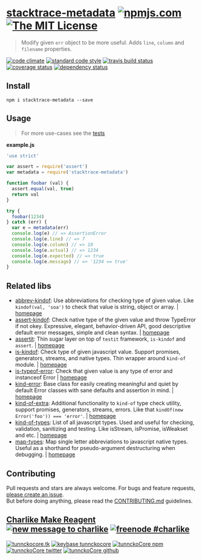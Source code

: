 # [stacktrace-metadata][author-www-url] [![npmjs.com][npmjs-img]][npmjs-url] [![The MIT License][license-img]][license-url] 

> Modify given `err` object to be more useful. Adds `line`, `column` and `filename` properties.

[![code climate][codeclimate-img]][codeclimate-url] [![standard code style][standard-img]][standard-url] [![travis build status][travis-img]][travis-url] [![coverage status][coveralls-img]][coveralls-url] [![dependency status][david-img]][david-url]


## Install
```
npm i stacktrace-metadata --save
```


## Usage
> For more use-cases see the [tests](./test.js)

**example.js**

```js
'use strict'

var assert = require('assert')
var metadata = require('stacktrace-metadata')

function foobar (val) {
  assert.equal(val, true)
  return val
}

try {
  foobar(1234)
} catch (err) {
  var e = metadata(err)
  console.log(e) // => AssertionError
  console.log(e.line) // => 7
  console.log(e.column) // => 10
  console.log(e.actual) // => 1234
  console.log(e.expected) // => true
  console.log(e.message) // => '1234 == true'
}
```


## Related libs
* [abbrev-kindof](https://www.npmjs.com/package/abbrev-kindof): Use abbreviations for checking type of given value. Like `kindof(val, 'soa')` to check that value is string, object or array. | [homepage](https://github.com/tunnckocore/abbrev-kindof)
* [assert-kindof](https://www.npmjs.com/package/assert-kindof): Check native type of the given value and throw TypeError if not okey. Expressive, elegant, behavior-driven API, good descriptive default error messages, simple and clean syntax. | [homepage](https://github.com/tunnckoCore/assert-kindof)
* [assertit](https://www.npmjs.com/package/assertit): Thin sugar layer on top of `testit` framework, `is-kindof` and `assert`. | [homepage](https://github.com/tunnckoCore/assertit)
* [is-kindof](https://www.npmjs.com/package/is-kindof): Check type of given javascript value. Support promises, generators, streams, and native types. Thin wrapper around `kind-of` module. | [homepage](https://github.com/tunnckocore/is-kindof)
* [is-typeof-error](https://www.npmjs.com/package/is-typeof-error): Check that given value is any type of error and instanceof Error | [homepage](https://github.com/tunnckocore/is-typeof-error)
* [kind-error](https://www.npmjs.com/package/kind-error): Base class for easily creating meaningful and quiet by default Error classes with sane defaults and assertion in mind. | [homepage](https://github.com/tunnckocore/kind-error)
* [kind-of-extra](https://www.npmjs.com/package/kind-of-extra): Additional functionality to `kind-of` type check utility, support promises, generators, streams, errors. Like that `kindOf(new Error('foo')) === 'error'`. | [homepage](https://github.com/tunnckocore/kind-of-extra)
* [kind-of-types](https://www.npmjs.com/package/kind-of-types): List of all javascript types. Used and useful for checking, validation, sanitizing and testing. Like isStream, isPromise, isWeakset and etc. | [homepage](https://github.com/tunnckocore/kind-of-types)
* [map-types](https://www.npmjs.com/package/map-types): Map single letter abbreviations to javascript native types. Useful as a shorthand for pseudo-argument destructuring when debugging. | [homepage](https://github.com/jonschlinkert/map-types)


## Contributing
Pull requests and stars are always welcome. For bugs and feature requests, [please create an issue](https://github.com/tunnckoCore/stacktrace-metadata/issues/new).  
But before doing anything, please read the [CONTRIBUTING.md](./CONTRIBUTING.md) guidelines.


## [Charlike Make Reagent](http://j.mp/1stW47C) [![new message to charlike][new-message-img]][new-message-url] [![freenode #charlike][freenode-img]][freenode-url]

[![tunnckocore.tk][author-www-img]][author-www-url] [![keybase tunnckocore][keybase-img]][keybase-url] [![tunnckoCore npm][author-npm-img]][author-npm-url] [![tunnckoCore twitter][author-twitter-img]][author-twitter-url] [![tunnckoCore github][author-github-img]][author-github-url]


[npmjs-url]: https://www.npmjs.com/package/stacktrace-metadata
[npmjs-img]: https://img.shields.io/npm/v/stacktrace-metadata.svg?label=stacktrace-metadata

[license-url]: https://github.com/tunnckoCore/stacktrace-metadata/blob/master/LICENSE
[license-img]: https://img.shields.io/badge/license-MIT-blue.svg


[codeclimate-url]: https://codeclimate.com/github/tunnckoCore/stacktrace-metadata
[codeclimate-img]: https://img.shields.io/codeclimate/github/tunnckoCore/stacktrace-metadata.svg

[travis-url]: https://travis-ci.org/tunnckoCore/stacktrace-metadata
[travis-img]: https://img.shields.io/travis/tunnckoCore/stacktrace-metadata.svg

[coveralls-url]: https://coveralls.io/r/tunnckoCore/stacktrace-metadata
[coveralls-img]: https://img.shields.io/coveralls/tunnckoCore/stacktrace-metadata.svg

[david-url]: https://david-dm.org/tunnckoCore/stacktrace-metadata
[david-img]: https://img.shields.io/david/tunnckoCore/stacktrace-metadata.svg

[standard-url]: https://github.com/feross/standard
[standard-img]: https://img.shields.io/badge/code%20style-standard-brightgreen.svg


[author-www-url]: http://www.tunnckocore.tk
[author-www-img]: https://img.shields.io/badge/www-tunnckocore.tk-fe7d37.svg

[keybase-url]: https://keybase.io/tunnckocore
[keybase-img]: https://img.shields.io/badge/keybase-tunnckocore-8a7967.svg

[author-npm-url]: https://www.npmjs.com/~tunnckocore
[author-npm-img]: https://img.shields.io/badge/npm-~tunnckocore-cb3837.svg

[author-twitter-url]: https://twitter.com/tunnckoCore
[author-twitter-img]: https://img.shields.io/badge/twitter-@tunnckoCore-55acee.svg

[author-github-url]: https://github.com/tunnckoCore
[author-github-img]: https://img.shields.io/badge/github-@tunnckoCore-4183c4.svg

[freenode-url]: http://webchat.freenode.net/?channels=charlike
[freenode-img]: https://img.shields.io/badge/freenode-%23charlike-5654a4.svg

[new-message-url]: https://github.com/tunnckoCore/ama
[new-message-img]: https://img.shields.io/badge/ask%20me-anything-green.svg